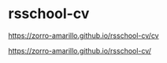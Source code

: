# rsschool-cv

https://zorro-amarillo.github.io/rsschool-cv/cv

https://zorro-amarillo.github.io/rsschool-cv/